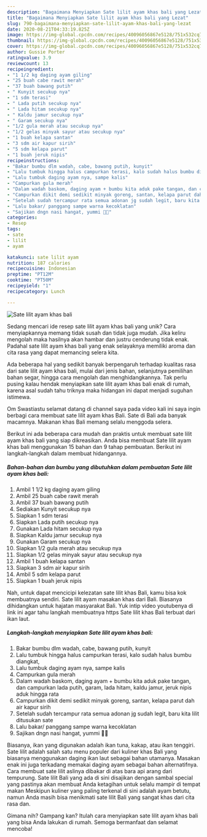 ```yaml
---
description: "Bagaimana Menyiapkan Sate lilit ayam khas bali yang Lezat"
title: "Bagaimana Menyiapkan Sate lilit ayam khas bali yang Lezat"
slug: 790-bagaimana-menyiapkan-sate-lilit-ayam-khas-bali-yang-lezat
date: 2020-08-21T04:33:19.825Z
image: https://img-global.cpcdn.com/recipes/40096056867e5128/751x532cq70/sate-lilit-ayam-khas-bali-foto-resep-utama.jpg
thumbnail: https://img-global.cpcdn.com/recipes/40096056867e5128/751x532cq70/sate-lilit-ayam-khas-bali-foto-resep-utama.jpg
cover: https://img-global.cpcdn.com/recipes/40096056867e5128/751x532cq70/sate-lilit-ayam-khas-bali-foto-resep-utama.jpg
author: Gussie Porter
ratingvalue: 3.9
reviewcount: 13
recipeingredient:
- "1 1/2 kg daging ayam giling"
- "25 buah cabe rawit merah"
- "37 buah bawang putih"
- " Kunyit secukup nya"
- "1 sdm terasi"
- " Lada putih secukup nya"
- " Lada hitam secukup nya"
- " Kaldu jamur secukup nya"
- " Garam secukup nya"
- "1/2 gula merah atau secukup nya"
- "1/2 gelas minyak sayur atau secukup nya"
- "1 buah kelapa santan"
- "3 sdm air kapur sirih"
- "5 sdm kelapa parut"
- "1 buah jeruk nipis"
recipeinstructions:
- "Bakar bumbu dlm wadah, cabe, bawang putih, kunyit"
- "Lalu tumbuk hingga halus campurkan terasi, kalo sudah halus bumbu diangkat,"
- "Lalu tumbuk daging ayam nya, sampe kalis"
- "Campurkan gula merah"
- "Dalam wadah baskom, daging ayam + bumbu kita aduk pake tangan, dan campurkan lada putih, garam, lada hitam, kaldu jamur, jeruk nipis aduk hingga rata"
- "Campurkan dikit demi sedikit minyak goreng, santan, kelapa parut dah air kapur sirih"
- "Setelah sudah tercampur rata semua adonan jg sudah legit, baru kita lilit ditusukan sate"
- "Lalu bakar/ panggang sampe warna kecoklatan"
- "Sajikan dngn nasi hangat, yummi 🤤🤭"
categories:
- Resep
tags:
- sate
- lilit
- ayam

katakunci: sate lilit ayam 
nutrition: 187 calories
recipecuisine: Indonesian
preptime: "PT12M"
cooktime: "PT50M"
recipeyield: "1"
recipecategory: Lunch

---
```



![Sate lilit ayam khas bali](https://img-global.cpcdn.com/recipes/40096056867e5128/751x532cq70/sate-lilit-ayam-khas-bali-foto-resep-utama.jpg)

Sedang mencari ide resep sate lilit ayam khas bali yang unik? Cara menyiapkannya memang tidak susah dan tidak juga mudah. Jika keliru mengolah maka hasilnya akan hambar dan justru cenderung tidak enak. Padahal sate lilit ayam khas bali yang enak selayaknya memiliki aroma dan cita rasa yang dapat memancing selera kita.

Ada beberapa hal yang sedikit banyak berpengaruh terhadap kualitas rasa dari sate lilit ayam khas bali, mulai dari jenis bahan, selanjutnya pemilihan bahan segar, hingga cara mengolah dan menghidangkannya. Tak perlu pusing kalau hendak menyiapkan sate lilit ayam khas bali enak di rumah, karena asal sudah tahu triknya maka hidangan ini dapat menjadi suguhan istimewa.

Om Swastiastu selamat datang di channel saya pada video kali ini saya ingin berbagi cara membuat sate lilit ayam khas Bali. Sate di Bali ada banyak macamnya. Makanan khas Bali memang selalu menggoda selera.


Berikut ini ada beberapa cara mudah dan praktis untuk membuat sate lilit ayam khas bali yang siap dikreasikan. Anda bisa membuat Sate lilit ayam khas bali menggunakan 15 bahan dan 9 tahap pembuatan. Berikut ini langkah-langkah dalam membuat hidangannya.

<!--inarticleads1-->

##### Bahan-bahan dan bumbu yang dibutuhkan dalam pembuatan Sate lilit ayam khas bali:

1. Ambil 1 1/2 kg daging ayam giling
1. Ambil 25 buah cabe rawit merah
1. Ambil 37 buah bawang putih
1. Sediakan  Kunyit secukup nya
1. Siapkan 1 sdm terasi
1. Siapkan  Lada putih secukup nya
1. Gunakan  Lada hitam secukup nya
1. Siapkan  Kaldu jamur secukup nya
1. Gunakan  Garam secukup nya
1. Siapkan 1/2 gula merah atau secukup nya
1. Siapkan 1/2 gelas minyak sayur atau secukup nya
1. Ambil 1 buah kelapa santan
1. Siapkan 3 sdm air kapur sirih
1. Ambil 5 sdm kelapa parut
1. Siapkan 1 buah jeruk nipis


Nah, untuk dapat mencicipi kelezatan sate lilit khas Bali, kamu bisa kok membuatnya sendiri. Sate lilit ayam masakan khas dari Bali. Biasanya dihidangkan untuk hajatan masyarakat Bali. Yuk intip video youtubenya di link ini agar tahu langkah membuatnya https Sate lilit khas Bali terbuat dari ikan laut. 

<!--inarticleads2-->

##### Langkah-langkah menyiapkan Sate lilit ayam khas bali:

1. Bakar bumbu dlm wadah, cabe, bawang putih, kunyit
1. Lalu tumbuk hingga halus campurkan terasi, kalo sudah halus bumbu diangkat,
1. Lalu tumbuk daging ayam nya, sampe kalis
1. Campurkan gula merah
1. Dalam wadah baskom, daging ayam + bumbu kita aduk pake tangan, dan campurkan lada putih, garam, lada hitam, kaldu jamur, jeruk nipis aduk hingga rata
1. Campurkan dikit demi sedikit minyak goreng, santan, kelapa parut dah air kapur sirih
1. Setelah sudah tercampur rata semua adonan jg sudah legit, baru kita lilit ditusukan sate
1. Lalu bakar/ panggang sampe warna kecoklatan
1. Sajikan dngn nasi hangat, yummi 🤤🤭


Biasanya, ikan yang digunakan adalah ikan tuna, kakap, atau ikan tenggiri. Sate lilit adalah salah satu menu populer dari kuliner khas Bali yang biasanya menggunakan daging ikan laut sebagai bahan utamanya. Masakan enak ini juga terkadang memakai daging ayam sebagai bahan alternatifnya. Cara membuat sate lilit aslinya dibakar di atas bara api arang dari tempurung. Sate lilit Bali yang ada di sini disajikan dengan sambal special yang pastinya akan membuat Anda ketagihan untuk selalu mampir di tempat makan Meskipun kuliner yang paling terkenal di sini adalah ayam betutu, namun Anda masih bisa menikmati sate lilit Bali yang sangat khas dari cita rasa dan. 

Gimana nih? Gampang kan? Itulah cara menyiapkan sate lilit ayam khas bali yang bisa Anda lakukan di rumah. Semoga bermanfaat dan selamat mencoba!
